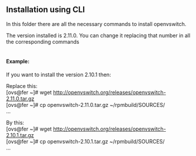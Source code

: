 ## Installation using CLI
In this folder there are all the necessary commands to install openvswitch. 

The version installed is 2.11.0. You can change it replacing that number in all the corresponding commands
<br />
<br />

#### Example:
If you want to install the version 2.10.1 then:

Replace this: 
<br />
[ovs@fer ~]# wget http://openvswitch.org/releases/openvswitch-2.11.0.tar.gz
<br />
[ovs@fer ~]# cp openvswitch-2.11.0.tar.gz ~/rpmbuild/SOURCES/ 
<br />
...

By this: 
<br />
[ovs@fer ~]# wget http://openvswitch.org/releases/openvswitch-2.10.1.tar.gz 
<br />
[ovs@fer ~]# cp openvswitch-2.10.1.tar.gz ~/rpmbuild/SOURCES/ 
<br />
...

